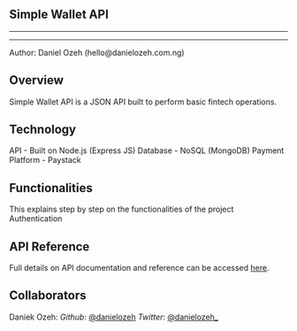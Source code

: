 <h2> Simple Wallet API </h2>

<hr><hr>
<p> Author: Daniel Ozeh (hello@danielozeh.com.ng) </p>

## Overview
Simple Wallet API is a JSON API built to perform basic fintech operations.

## Technology
API - Built on Node.js (Express JS)
Database - NoSQL (MongoDB)
Payment Platform - Paystack

## Functionalities
This explains step by step on the functionalities of the project
Authentication

## API Reference
Full details on API documentation and reference can be accessed [here](https://documenter.getpostman.com/view/6890514/Uz5NjDe6).

## Collaborators
Daniek Ozeh:
*Github*: [@danielozeh](https://github.com/danielozeh)
*Twitter*: [@danielozeh_](https://twitter.com/danielozeh_)